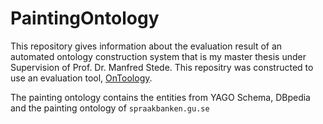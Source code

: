 # PaintingOntology


This repository gives information about the evaluation result of an automated ontology construction system that is my master thesis under Supervision of Prof. Dr. Manfred Stede.
This repositry was constructed to use an evaluation tool, [OnToology](http://ontoology.linkeddata.es).

The painting ontology contains the entities from YAGO Schema, DBpedia and the painting ontology of ``spraakbanken.gu.se``

